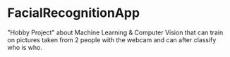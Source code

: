 # FacialRecognitionApp

"Hobby Project" about Machine Learning & Computer Vision that can train on pictures 
taken from 2 people with the webcam and can after classify who is who.

